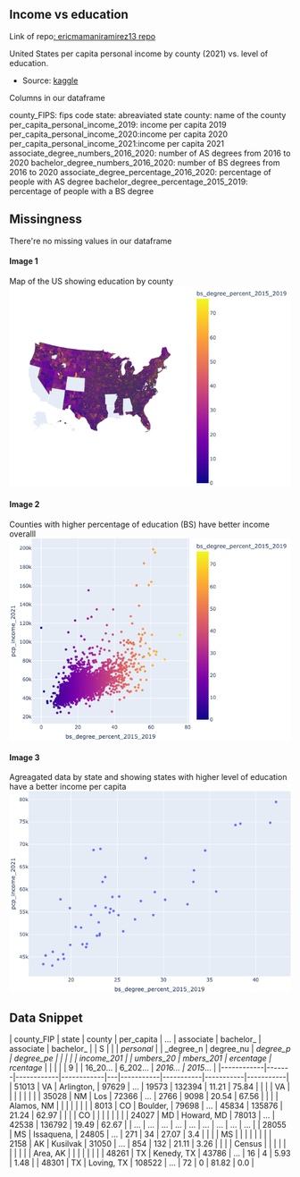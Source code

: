 
## Income vs education
Link of repo[: ericmamaniramirez13 repo](https://github.com/ericmamaniramirez13/challenge_county_data/blob/main/education_vs_income.py)


United States per capita personal income by county (2021) vs. level of education.
- Source: [kaggle](https://www.kaggle.com/datasets/ruddygunawan/per-capita-income-by-county-2021-vs-education/data?select=US+counties+-+education+vs+per+capita+personal+income+-+results-20221227-213216.csv) 

Columns in our dataframe

county_FIPS: fips code
state: abreaviated state
county: name of the county
per_capita_personal_income_2019: income per capita 2019
per_capita_personal_income_2020:income per capita 2020
per_capita_personal_income_2021:income per capita 2021
associate_degree_numbers_2016_2020: number of AS degrees from 2016 to 2020
bachelor_degree_numbers_2016_2020: number of BS degrees from 2016 to 2020
associate_degree_percentage_2016_2020: percentage of people with AS degree
bachelor_degree_percentage_2015_2019: percentage of people with a BS degree

## Missingness

There're no missing values in our dataframe
#### Image 1
Map of the US showing education by county
![Alt text](images/education_vs_income_1.png)
#### Image 2
Counties with higher percentage of education (BS) have better income overalll
![Alt text](images/education_vs_income_2.png)
#### Image 3
Agreagated data by state and showing states with higher level of education have a better income per capita
![Alt text](images/education_vs_income_3.png)

## Data Snippet

| county_FIP | state | county     | per_capita | … | associate | bachelor_ | associate | bachelor_ |
| S          |       |            | _personal_ |   | _degree_n | degree_nu | _degree_p | degree_pe |
|            |       |            | income_201 |   | umbers_20 | mbers_201 | ercentage | rcentage_ |
|            |       |            | 9          |   | 16_20…    | 6_202…    | _2016…    | 2015_…    |
|------------|-------|------------|------------|---|-----------|-----------|-----------|-----------|
| 51013      | VA    | Arlington, | 97629      | … | 19573     | 132394    | 11.21     | 75.84     |
|            |       | VA         |            |   |           |           |           |           |
| 35028      | NM    | Los        | 72366      | … | 2766      | 9098      | 20.54     | 67.56     |
|            |       | Alamos, NM |            |   |           |           |           |           |
| 8013       | CO    | Boulder,   | 79698      | … | 45834     | 135876    | 21.24     | 62.97     |
|            |       | CO         |            |   |           |           |           |           |
| 24027      | MD    | Howard, MD | 78013      | … | 42538     | 136792    | 19.49     | 62.67     |
| …          | …     | …          | …          | … | …         | …         | …         | …         |
| 28055      | MS    | Issaquena, | 24805      | … | 271       | 34        | 27.07     | 3.4       |
|            |       | MS         |            |   |           |           |           |           |
| 2158       | AK    | Kusilvak   | 31050      | … | 854       | 132       | 21.11     | 3.26      |
|            |       | Census     |            |   |           |           |           |           |
|            |       | Area, AK   |            |   |           |           |           |           |
| 48261      | TX    | Kenedy, TX | 43786      | … | 16        | 4         | 5.93      | 1.48      |
| 48301      | TX    | Loving, TX | 108522     | … | 72        | 0         | 81.82     | 0.0       |